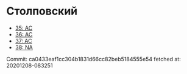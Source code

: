 # Столповский
- [35: AC](35.md)
- [36: AC](36.md)
- [37: AC](37.md)
- [38: NA](38.md)

Commit: ca0433eaf1cc304b1831d66cc82beb5184555e54
 fetched at: 20201208-083251
